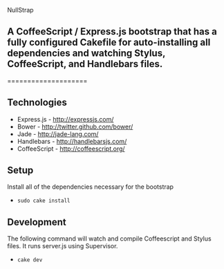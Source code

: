 NullStrap
## A CoffeeScript / Express.js bootstrap that has a fully configured Cakefile for auto-installing all dependencies and watching Stylus, CoffeeScript, and Handlebars files.
====================

## Technologies
* Express.js - http://expressjs.com/
* Bower - http://twitter.github.com/bower/
* Jade - http://jade-lang.com/
* Handlebars - http://handlebarsjs.com/
* CoffeeScript - http://coffeescript.org/

## Setup
Install all of the dependencies necessary for the bootstrap
* `sudo cake install`

## Development
The following command will watch and compile Coffeescript and Stylus files. It runs server.js using Supervisor.
* `cake dev`
